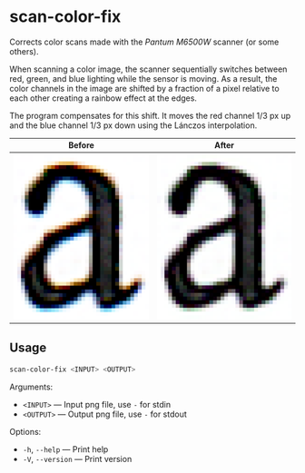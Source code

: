 # scan-color-fix

Corrects color scans made with the _Pantum M6500W_ scanner (or some others).

When scanning a color image, the scanner sequentially switches between red, green, and blue lighting while the sensor is moving.
As a result, the color channels in the image are shifted by a fraction of a pixel relative to each other creating a rainbow effect at the edges.

The program compensates for this shift. It moves the red channel 1/3 px up and the blue channel 1/3 px down using the ́Lánczos interpolation.

|           Before           |            After            |
|:--------------------------:|:---------------------------:|
|![before](img/a_x8_orig.png)|![before](img/a_x8_fixed.png)|

## Usage

```sh
scan-color-fix <INPUT> <OUTPUT>
```

Arguments:
- `<INPUT>` — Input png file, use `-` for stdin
- `<OUTPUT>` — Output png file, use `-` for stdout

Options:
- `-h`, `--help` — Print help
- `-V`, `--version` — Print version
